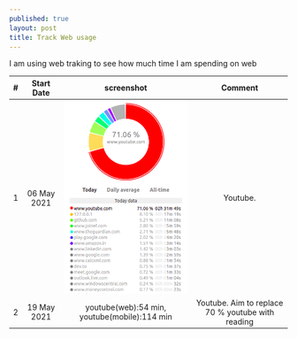 ```yaml
---
published: true
layout: post
title: Track Web usage
---
```


I am using web traking to see how much time I am spending on web

| #| Start Date | screenshot| Comment|
| :------------- | :----------: | :-----------: | :-----------: |
| 1 | 06 May 2021|![web tracker](../images/webtime-tracker-screenshot-2021-05-06-11-51-21.png)| Youtube.|
| 2 | 19 May 2021|youtube(web):54 min, youtube(mobile):114 min| Youtube. Aim to replace 70 % youtube with reading|
